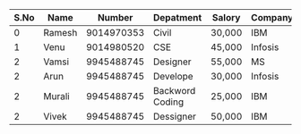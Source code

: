 <html>
<head>
<title>Table Form</title>
<!-- Latest compiled and minified CSS -->
<link rel="stylesheet" href="https://maxcdn.bootstrapcdn.com/bootstrap/3.3.2/css/bootstrap.min.css">

<!-- Optional theme -->
<link rel="stylesheet" href="https://maxcdn.bootstrapcdn.com/bootstrap/3.3.2/css/bootstrap-theme.min.css">

<!-- Latest compiled and minified JavaScript -->
<script src="https://maxcdn.bootstrapcdn.com/bootstrap/3.3.2/js/bootstrap.min.js"></script>
</head>
<body>
<div class="container">
<table class="table table-bordered table-condenced table:hover table-striped">
<thead><i>
<tr><th>S.No</th><th>Name</th><th>Number</th><th>Depatment</th><th>Salory</th><th>Company</th>
</thead></i>
<tbody>
<tr><td>0</td><td>Ramesh</td><td>9014970353</td><td>Civil</td><td>30,000</td><td>IBM</td></tr>
<tr><td>1</td><td>Venu</td><td>9014980520</td><td>CSE</td><td>45,000</td><td>Infosis</td></tr>
<tr><td>2</td><td>Vamsi</td><td>9945488745</td><td>Designer</td><td>55,000</td><td>MS</td></tr>
<tr><td>2</td><td>Arun</td><td>9945488745</td><td>Develope</td><td>30,000</td><td>Infosis</td></tr>
<tr><td>2</td><td>Murali</td><td>9945488745</td><td>Backword Coding</td><td>25,000</td><td>IBM</td></tr>
<tr><td>2</td><td>Vivek</td><td>9945488745</td><td>Dessigner</td><td>50,000</td><td>IBM</td></tr>
</tbody>
</table>
</div>
</body>
</html>
